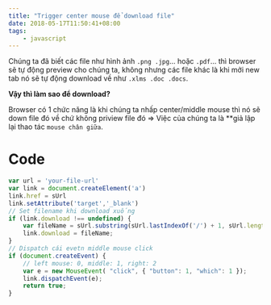 ```yaml
---
title: "Trigger center mouse để download file"
date: 2018-05-17T11:50:41+08:00
tags: 
    - javascript
---
```


Chúng ta đã biết các file như hình ảnh `.png .jpg`... hoặc `.pdf`... thì browser sẽ tự động preview cho chúng ta, không nhưng các file khác là khi mởi new tab nó sẽ tự động download về như `.xlms .doc .docs`.

**Vậy thì làm sao để download?** 

Browser có 1 chức năng là khi chúng ta nhấp center/middle mouse thì nó sẽ down file đó về chứ không priview file đó => Việc của chúng ta là **giả lập lại thao tác `mouse chân giữa`.

# Code
``` js
var url = 'your-file-url'
var link = document.createElement('a')
link.href = sUrl
link.setAttribute('target','_blank')
// Set filename khi download xuống
if (link.download !== undefined) {
    var fileName = sUrl.substring(sUrl.lastIndexOf('/') + 1, sUrl.length);
    link.download = fileName;
}
// Dispatch cái evetn middle mouse click
if (document.createEvent) {
    // left mouse: 0, middle: 1, right: 2
    var e = new MouseEvent( "click", { "button": 1, "which": 1 });
    link.dispatchEvent(e);
    return true;
}
```
